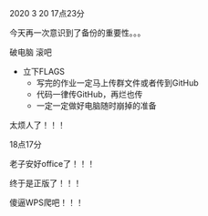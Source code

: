 2020 3 20 17点23分

今天再一次意识到了备份的重要性。。。

破电脑 滚吧

* 立下FLAGS
  * 写完的作业一定马上传群文件或者传到GitHub
  * 代码一律传GitHub，再烂也传
  * 一定一定做好电脑随时崩掉的准备

太烦人了！！！



18点17分

老子安好office了！！！

终于是正版了！！！

傻逼WPS爬吧！！！